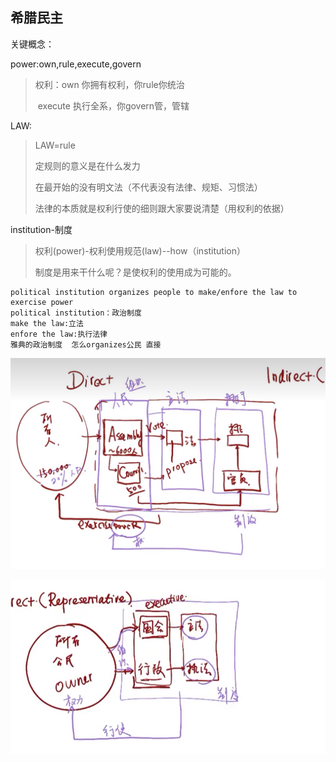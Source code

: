 

## 希腊民主

关键概念：

power:own,rule,execute,govern

>权利：own  你拥有权利，你rule你统治
>
>​            execute 执行全系，你govern管，管辖

LAW:

>LAW=rule
>
>定规则的意义是在什么发力
>
>在最开始的没有明文法（不代表没有法律、规矩、习惯法）
>
>法律的本质就是权利行使的细则跟大家要说清楚（用权利的依据）

institution-制度

> 权利(power)-权利使用规范(law)--how（institution）
>
> 制度是用来干什么呢？是使权利的使用成为可能的。

```
political institution organizes people to make/enfore the law to exercise power
political institution：政治制度
make the law:立法
enfore the law:执行法律
雅典的政治制度  怎么organizes公民 直接
```

![image-20221124160339062](10西方文明简史.assets/image-20221124160339062.png)

![image-20221124170620475](10西方文明简史.assets/image-20221124170620475.png)

